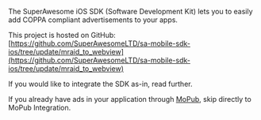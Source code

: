 The SuperAwesome iOS SDK (Software Development Kit) lets you to easily add COPPA compliant advertisements to your apps.

This project is hosted on GitHub: [https://github.com/SuperAwesomeLTD/sa-mobile-sdk-ios/tree/update/mraid_to_webview](https://github.com/SuperAwesomeLTD/sa-mobile-sdk-ios/tree/update/mraid_to_webview)

If you would like to integrate the SDK as-in, read further.

If you already have ads in your application through [MoPub](http://www.mopub.com), skip directly to MoPub Integration.
